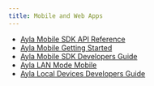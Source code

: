 ```yaml
---
title: Mobile and Web Apps
---
```


* <a href="ayla-mobile-sdk-api-reference" target="_blank">Ayla Mobile SDK API Reference</a>
* <a href="/archive/ayla-mobile-getting-started">Ayla Mobile Getting Started</a>
* <a href="/archive/ayla-mobile-sdk-developers-guide">Ayla Mobile SDK Developers Guide</a>
* <a href="/archive/ayla-lan-mode-mobile">Ayla LAN Mode Mobile</a>
* <a href="/archive/ayla-local-devices-developers-guide">Ayla Local Devices Developers Guide</a>